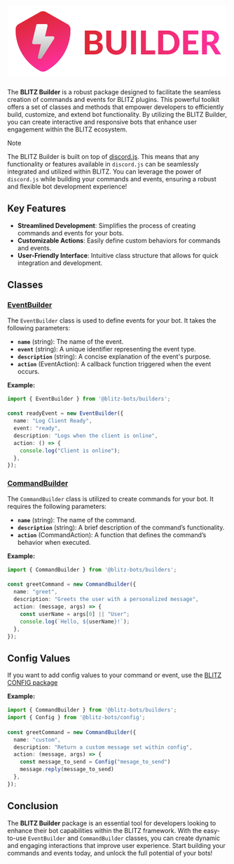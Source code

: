 # <img src="./blitz_builder.png">

The **BLITZ Builder** is a robust package designed to facilitate the seamless creation of commands and events for BLITZ plugins. This powerful toolkit offers a set of classes and methods that empower developers to efficiently build, customize, and extend bot functionality. By utilizing the BLITZ Builder, you can create interactive and responsive bots that enhance user engagement within the BLITZ ecosystem.

> [!NOTE]
> The BLITZ Builder is built on top of [discord.js](https://discord.js.org/). This means that any functionality or features available in `discord.js` can be seamlessly integrated and utilized within BLITZ. You can leverage the power of `discord.js` while building your commands and events, ensuring a robust and flexible bot development experience!


## Key Features

- **Streamlined Development**: Simplifies the process of creating commands and events for your bots.
- **Customizable Actions**: Easily define custom behaviors for commands and events.
- **User-Friendly Interface**: Intuitive class structure that allows for quick integration and development.

## Classes

### [EventBuilder](/Classes/EventBuilder.ts)

The `EventBuilder` class is used to define events for your bot. It takes the following parameters:

- **`name`** (string): The name of the event.
- **`event`** (string): A unique identifier representing the event type.
- **`description`** (string): A concise explanation of the event's purpose.
- **`action`** (EventAction): A callback function triggered when the event occurs.

**Example:**

```typescript
import { EventBuilder } from '@blitz-bots/builders';

const readyEvent = new EventBuilder({
  name: "Log Client Ready",
  event: "ready",
  description: "Logs when the client is online",
  action: () => {
    console.log("Client is online");
  },
});
```

### [CommandBuilder](/Classes/CommandBuilder.ts)

The `CommandBuilder` class is utilized to create commands for your bot. It requires the following parameters:

- **`name`** (string): The name of the command.
- **`description`** (string): A brief description of the command’s functionality.
- **`action`** (CommandAction): A function that defines the command’s behavior when executed.

**Example:**

```typescript
import { CommandBuilder } from '@blitz-bots/builders';

const greetCommand = new CommandBuilder({
  name: "greet",
  description: "Greets the user with a personalized message",
  action: (message, args) => {
    const userName = args[0] || "User";
    console.log(`Hello, ${userName}!`);
  },
});
```

## Config Values
If you want to add config values to your command or event, use the [BLITZ CONFIG package](https://github.com/BLITZ-BOTS/Config)

**Example:**
```typescript
import { CommandBuilder } from '@blitz-bots/builders';
import { Config } from '@blitz-bots/config';

const greetCommand = new CommandBuilder({
  name: "custom",
  description: "Return a custom message set within config",
  action: (message, args) => {
    const message_to_send = Config("mesage_to_send")
    message.reply(message_to_send)
  },
});
```

## Conclusion

The **BLITZ Builder** package is an essential tool for developers looking to enhance their bot capabilities within the BLITZ framework. With the easy-to-use `EventBuilder` and `CommandBuilder` classes, you can create dynamic and engaging interactions that improve user experience. Start building your commands and events today, and unlock the full potential of your bots!

